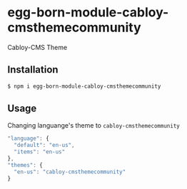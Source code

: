 # egg-born-module-cabloy-cmsthemecommunity

Cabloy-CMS Theme

## Installation

``` bash
$ npm i egg-born-module-cabloy-cmsthemecommunity
```

## Usage

Changing languange's theme to `cabloy-cmsthemecommunity`

``` javascript
"language": {
  "default": "en-us",
  "items": "en-us"
},
"themes": {
  "en-us": "cabloy-cmsthemecommunity"
}
```

